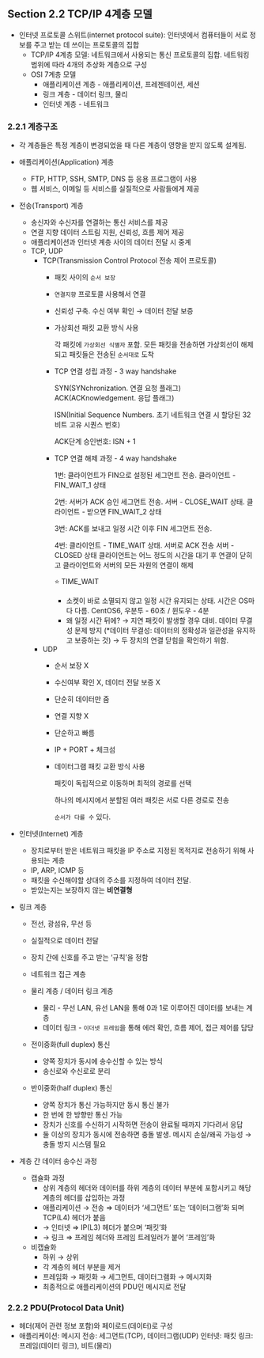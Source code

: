 ## Section 2.2 TCP/IP 4계층 모델

- 인터넷 프로토콜 스위트(internet protocol suite): 인터넷에서 컴퓨터들이 서로 정보를 주고 받는 데 쓰이는 프로토콜의 집합
    - TCP/IP 4계층 모델: 네트워크에서 사용되는 통신 프로토콜의 집합. 네트워킹 범위에 따라 4개의 추상화 계층으로 구성
    - OSI 7계층 모델
        - 애플리케이션 계층 - 애플리케이션, 프레젠테이션, 세션
        - 링크 계층 - 데이터 링크, 물리
        - 인터넷 계층 - 네트워크

### 2.2.1 계층구조

- 각 계층들은 특정 계층이 변경되었을 때 다른 계층이 영향을 받지 않도록 설계됨.

- 애플리케이션(Application) 계층
    - FTP, HTTP, SSH, SMTP, DNS 등 응용 프로그램이 사용
    - 웹 서비스, 이메일 등 서비스를 실질적으로 사람들에게 제공

- 전송(Transport) 계층
    - 송신자와 수신자를 연결하는 통신 서비스를 제공
    - 연결 지향 데이터 스트림 지원, 신뢰성, 흐름 제어 제공
    - 애플리케이션과 인터넷 계층 사이의 데이터 전달 시 중계
    - TCP, UDP
        - TCP(Transmission Control Protocol 전송 제어 프로토콜)
            - 패킷 사이의 `순서 보장`
            - `연결지향` 프로토콜 사용해서 연결
            - 신뢰성 구축. 수신 여부 확인 → 데이터 전달 보증
            - 가상회선 패킷 교환 방식 사용
                
                각 패킷에 `가상회선 식별자` 포함.
                모든 패킷을 전송하면 가상회선이 해제되고 패킷들은 전송된 `순서대로` 도착
                
            - TCP 연결 성립 과정 - 3 way handshake
                
                SYN(SYNchronization. 연결 요청 플래그)
                ACK(ACKnowledgement. 응답 플래그)
                
                ISN(Initial Sequence Numbers. 초기 네트워크 연결 시 할당된 32비트 고유 시퀀스 번호)
                
                ACK단계 승인번호: ISN + 1
                
            - TCP 연결 해제 과정 - 4 way handshake
                
                1번: 클라이언트가 FIN으로 설정된 세그먼트 전송. 
                       클라이언트 - FIN_WAIT_1 상태
                
                2번: 서버가 ACK 승인 세그먼트 전송. 
                       서버 - CLOSE_WAIT 상태.
                       클라이언트 - 받으면 FIN_WAIT_2 상태
                
                3번: ACK를 보내고 일정 시간 이후 FIN 세그먼트 전송.
                
                4번: 클라이언트 - TIME_WAIT 상태. 서버로 ACK 전송
                       서버 - CLOSED 상태
                       클라이언트는 어느 정도의 시간을 대기 후 연결이 닫히고
                       클라이언트와 서버의 모든 자원의 연결이 해제
                
                ⭐️ TIME_WAIT
                
                - 소켓이 바로 소멸되지 않고 일정 시간 유지되는 상태.
                시간은 OS마다 다름. CentOS6, 우분투 - 60초 / 윈도우 - 4분
                - 왜 일정 시간 뒤에?
                → 지연 패킷이 발생할 경우 대비. 데이터 무결성 문제 방지
                    (*데이터 무결성: 데이터의 정확성과 일관성을 유지하고 보증하는 것)
                → 두 장치의 연결 닫힘을 확인하기 위함.
        - UDP
            - 순서 보장 X
            - 수신여부 확인 X, 데이터 전달 보증 X
            - 단순히 데이터만 줌
            - 연결 지향 X
            - 단순하고 빠름
            - IP + PORT + 체크섬
            - 데이터그램 패킷 교환 방식 사용
                
                패킷이 독립적으로 이동하며 최적의 경로를 선택
                
                하나의 메시지에서 분할된 여러 패킷은 서로 다른 경로로 전송
                
                `순서가 다를 수` 있다.
                

- 인터넷(Internet) 계층
    - 장치로부터 받은 네트워크 패킷을 IP 주소로 지정된 목적지로 전송하기 위해 사용되는 계층
    - IP, ARP, ICMP 등
    - 패킷을 수신해야할 상대의 주소를 지정하여 데이터 전달.
    - 받았는지는 보장하지 않는 **비연결형**

- 링크 계층
    - 전선, 광섬유, 무선 등
    - 실질적으로 데이터 전달
    - 장치 간에 신호를 주고 받는 ‘규칙’을 정함
    - 네트워크 접근 계층
    - 물리 계층 / 데이터 링크 계층
        - 물리 - 무선 LAN, 유선 LAN을 통해 0과 1로 이루어진 데이터를 보내는 계층
        - 데이터 링크 - `이더넷 프레임`을 통해 에러 확인, 흐름 제어, 접근 제어를 담당
    - 전이중화(full duplex) 통신
        
        - 양쪽 장치가 동시에 송수신할 수 있는 방식
        - 송신로와 수신로로 분리
    - 반이중화(half duplex) 통신
        
        - 양쪽 장치가 통신 가능하지만 동시 통신 불가
        - 한 번에 한 방향만 통신 가능
        - 장치가 신호를 수신하기 시작하면 전송이 완료될 때까지 기다려서 응답
        - 둘 이상의 장치가 동시에 전송하면 충돌 발생. 메시지 손실/왜곡 가능성
        → 충돌 방지 시스템 필요

- 계층 간 데이터 송수신 과정
    
    - 캡슐화 과정
        - 상위 계층의 헤더와 데이터를 하위 계층의 데이터 부분에 포함시키고 해당 계층의 헤더를 삽입하는 과정
        - 애플리케이션 → 전송 ⇒ 데이터가 ‘세그먼트’ 또는 ‘데이터그램’화 되며 TCP(L4) 헤더가 붙음
        - → 인터넷 ⇒ IP(L3) 헤더가 붙으며 ‘패킷’화
        - → 링크 ⇒ 프레임 헤더와 프레임 트레일러가 붙어 ‘프레임’화
    - 비캡슐화
        - 하위 → 상위
        - 각 계층의 헤더 부분을 제거
        - 프레임화 → 패킷화 → 세그먼트, 데이터그램화 → 메시지화
        - 최종적으로 애플리케이션의 PDU인 메시지로 전달

### 2.2.2 PDU(Protocol Data Unit)

- 헤더(제어 관련 정보 포함)와 페이로드(데이터)로 구성
- 애플리케이션: 메시지
전송: 세그먼트(TCP), 데이터그램(UDP)
인터넷: 패킷
링크: 프레임(데이터 링크), 비트(물리)

